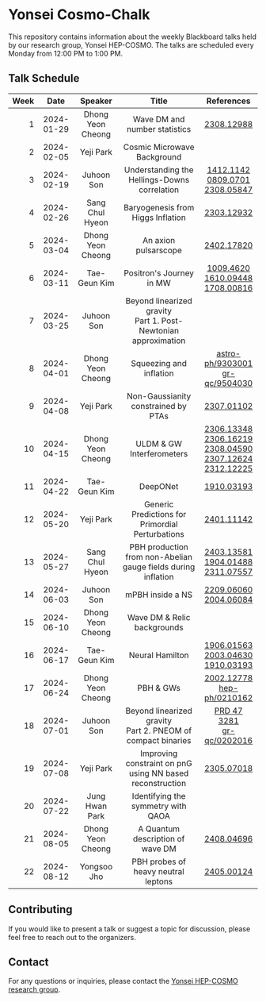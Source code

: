 # Yonsei Cosmo-Chalk

This repository contains information about the weekly Blackboard talks held by our research group, Yonsei HEP-COSMO. The talks are scheduled every Monday from 12:00 PM to 1:00 PM.

## Talk Schedule

| Week |    Date    |      Speaker      |                               Title                               |                                                                                                                       References                                                                                                                       |
|-----:|:----------:|:-----------------:|:-----------------------------------------------------------------:|:------------------------------------------------------------------------------------------------------------------------------------------------------------------------------------------------------------------------------------------------------:|
|    1 | 2024-01-29 | Dhong Yeon Cheong |                   Wave DM and number statistics                   |                                                                                                     [2308.12988](https://arxiv.org/abs/2308.12988)                                                                                                     |
|    2 | 2024-02-05 |     Yeji Park     |                    Cosmic Microwave Background                    |                                                                                                                                                                                                                                                        |
|    3 | 2024-02-19 |    Juhoon Son     |           Understanding the Hellings-Downs correlation            |                                                     [1412.1142](https://arxiv.org/abs/1412.1142)<br>[0809.0701](https://arxiv.org/abs/0809.0701)<br>[2308.05847](https://arxiv.org/abs/2308.05847)                                                     |
|    4 | 2024-02-26 |  Sang Chul Hyeon  |                 Baryogenesis from Higgs Inflation                 |                                                                                                     [2303.12932](https://arxiv.org/abs/2303.12932)                                                                                                     |
|    5 | 2024-03-04 | Dhong Yeon Cheong |                       An axion pulsarscope                        |                                                                                                     [2402.17820](https://arxiv.org/abs/2402.17820)                                                                                                     |
|    6 | 2024-03-11 |   Tae-Geun Kim    |                     Positron's Journey in MW                      |                                                    [1009.4620](https://arxiv.org/abs/1009.4620)<br>[1610.09448](https://arxiv.org/abs/1610.09448)<br>[1708.00816](https://arxiv.org/abs/1708.00816)                                                    |
|    7 | 2024-03-25 |    Juhoon Son     | Beyond linearized gravity<br>Part 1. Post-Newtonian approximation |                                                                                                                                                                                                                                                        |
|    8 | 2024-04-01 | Dhong Yeon Cheong |                      Squeezing and inflation                      |                                                                   [astro-ph/9303001](https://arxiv.org/abs/astro-ph/9303001)<br>[gr-qc/9504030](https://arxiv.org/abs/gr-qc/9504030)                                                                   |
|    9 | 2024-04-08 |     Yeji Park     |                Non-Gaussianity constrained by PTAs                |                                                                                                     [2307.01102](https://arxiv.org/abs/2307.01102)                                                                                                     |
|   10 | 2024-04-15 | Dhong Yeon Cheong |                     ULDM & GW Interferometers                     | [2306.13348](https://arxiv.org/abs/2306.13348)<br>[2306.16219](https://arxiv.org/abs/2306.16219)<br>[2308.04590](https://arxiv.org/abs/2308.04590)<br>[2307.12624](https://arxiv.org/abs/2307.12624)<br>[2312.12225](https://arxiv.org/abs/2312.12225) |
|   11 | 2024-04-22 |   Tae-Geun Kim    |                             DeepONet                              |                                                                                                     [1910.03193](https://arxiv.org/abs/1910.03193)                                                                                                     |
|   12 | 2024-05-20 |     Yeji Park     |         Generic Predictions for Primordial Perturbations          |                                                                                                     [2401.11142](https://arxiv.org/abs/2401.11142)                                                                                                     |
|   13 | 2024-05-27 |  Sang Chul Hyeon  |   PBH production from non-Abelian gauge fields during inflation   |                                                   [2403.13581](https://arxiv.org/abs/2403.13581)<br>[1904.01488](https://arxiv.org/abs/1904.01488)<br>[2311.07557](https://arxiv.org/abs/2311.07557)                                                   |
|   14 | 2024-06-03 |    Juhoon Son     |                         mPBH inside a NS                          |                                                                            [2209.06060](https://arxiv.org/abs/2209.06060)<br>[2004.06084](https://arxiv.org/abs/2004.06084)                                                                            |
|   15 | 2024-06-10 | Dhong Yeon Cheong |                    Wave DM & Relic backgrounds                    |                                                                                                                                                                                                                                                        |
|   16 | 2024-06-17 |   Tae-Geun Kim    |                          Neural Hamilton                          |                                                   [1906.01563](https://arxiv.org/abs/1906.01563)<br>[2003.04630](https://arxiv.org/abs/2003.04630)<br>[1910.03193](https://arxiv.org/abs/1910.03193)                                                   |
|   17 | 2024-06-24 | Dhong Yeon Cheong |                             PBH & GWs                             |                                                                        [2002.12778](https://arxiv.org/abs/2002.12778)<br>[hep-ph/0210162](https://arxiv.org/abs/hep-ph/0210162)                                                                        |
|   18 | 2024-07-01 |    Juhoon Son     |  Beyond linearized gravity<br>Part 2. PNEOM of compact binaries   |                                                         [PRD 47 3281](https://journals.aps.org/prd/abstract/10.1103/PhysRevD.47.3281)<br>[gr-qc/0202016](https://arxiv.org/abs/gr-qc/0202016)                                                          |
|   19 | 2024-07-08 |     Yeji Park     |   Improving constraint on pnG<br>using NN based reconstruction    |                                                                                                     [2305.07018](https://arxiv.org/abs/2305.07018)                                                                                                     |
|   20 | 2024-07-22 |  Jung Hwan Park   |                Identifying the symmetry with QAOA                 |                                                                                                                                                                                                                                                        |
|   21 | 2024-08-05 | Dhong Yeon Cheong |                 A Quantum description of wave DM                  |                                                                                                     [2408.04696](https://arxiv.org/abs/2408.04696)                                                                                                     |
|   22 | 2024-08-12 |    Yongsoo Jho    |                PBH probes of heavy neutral leptons                |                                                                                                     [2405.00124](https://arxiv.org/abs/2405.00124)                                                                                                     |

## Contributing

If you would like to present a talk or suggest a topic for discussion, please feel free to reach out to the organizers.

## Contact

For any questions or inquiries, please contact the [Yonsei HEP-COSMO research group](https://hepcosmo.yonsei.ac.kr).
